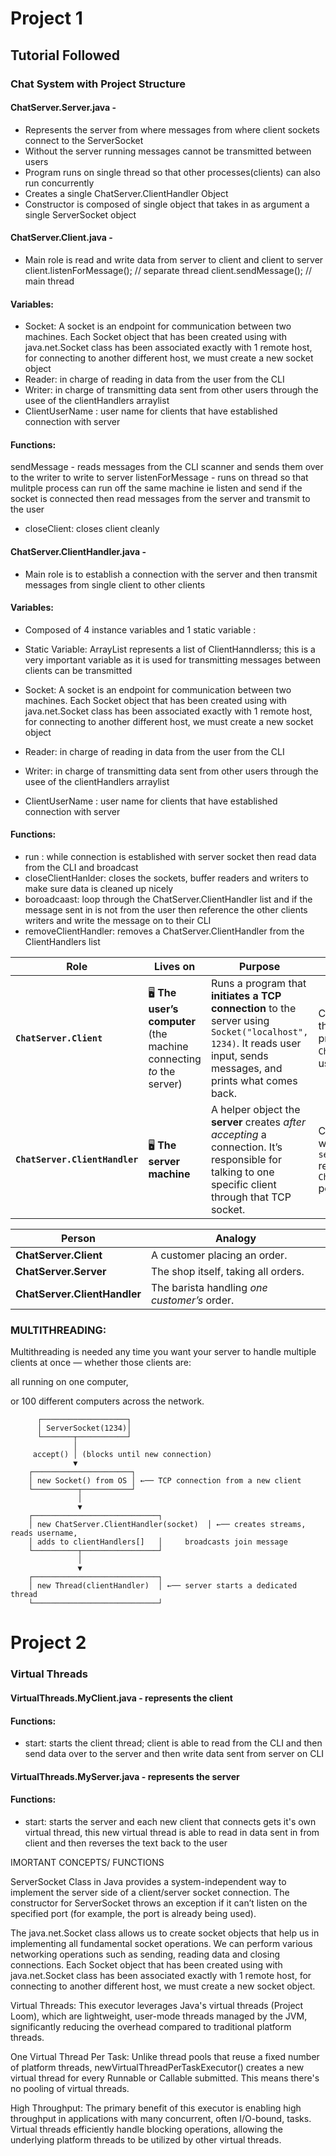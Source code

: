 # Project 1 
## Tutorial Followed 

### Chat System with Project Structure 

#### ChatServer.Server.java - 
- Represents the server from where messages from where client sockets connect to the ServerSocket 
- Without the server running messages cannot be transmitted between users 
- Program runs on single thread so that other processes(clients) can also run concurrently 
- Creates a single ChatServer.ClientHandler Object 
- Constructor is composed of single object that takes in as argument a single ServerSocket object 


#### ChatServer.Client.java - 
- Main role is read and write data from server to client and client to server
  client.listenForMessage();   // separate thread
  client.sendMessage();        // main thread


#### Variables:

- Socket: A socket is an endpoint for communication between two machines.  Each Socket object that has been created
  using with java.net.Socket class has been associated exactly with 1 remote host,
  for connecting to another different host, we must create a new socket object
- Reader: in charge of reading in data from the user from the CLI
- Writer: in charge of transmitting data sent from other users through the usee of the clientHandlers arraylist
- ClientUserName : user name for clients that have established connection with server

#### Functions:
sendMessage - reads messages from the CLI scanner and sends them over to the writer to write to server 
listenForMessage - runs on thread so that mulitple process can run off the same machine ie listen and send 
if the socket is connected then read messages from the server and transmit to the user 
- closeClient: closes client cleanly 


#### ChatServer.ClientHandler.java -
- Main role is to establish a connection with the server and then transmit messages from single client to other clients

#### Variables: 
- Composed of 4 instance variables and 1 static variable : 
- Static Variable: ArrayList represents a list of ClientHanndlerss; this is a very important variable 
as it is used for transmitting messages between clients can be transmitted
- Socket: A socket is an endpoint for communication between two machines.  Each Socket object that has been created
using with java.net.Socket class has been associated exactly with 1 remote host, 
for connecting to another different host, we must create a new socket object

- Reader: in charge of reading in data from the user from the CLI 
- Writer: in charge of transmitting data sent from other users through the usee of the clientHandlers arraylist 
- ClientUserName : user name for clients that have established connection with server 

#### Functions: 

- run : while connection is established with server socket then read data from the CLI and broadcast 
- closeClientHanlder: closes the sockets, buffer readers and writers to make sure data is cleaned up nicely 
- boroadcaast: loop through the ChatServer.ClientHandler list and if the message sent in is not from the user 
then reference the other clients writers and write the message on to their CLI 
- removeClientHandler: removes a ChatServer.ClientHandler from the ClientHandlers list 

| Role                | Lives on                                                             | Purpose                                                                                                                                                              | Lifecycle                                                                                                             |
| ------------------- | -------------------------------------------------------------------- | -------------------------------------------------------------------------------------------------------------------------------------------------------------------- | --------------------------------------------------------------------------------------------------------------------- |
| **`ChatServer.Client`**        | 🖥️ **The user’s computer** (the machine connecting *to* the server) | Runs a program that **initiates a TCP connection** to the server using `Socket("localhost", 1234)`. It reads user input, sends messages, and prints what comes back. | Created by the user when they run the client program. One `ChatServer.Client` per user.                                          |
| **`ChatServer.ClientHandler`** | 🖥️ **The server machine**                                           | A helper object the **server** creates *after accepting* a connection. It’s responsible for talking to one specific client through that TCP socket.                  | Created by the server when `serverSocket.accept()` returns a new `Socket`. One `ChatServer.ClientHandler` per client connection. |



| Person            | Analogy                                      |
| ----------------- | -------------------------------------------- |
| **ChatServer.Client**        | A customer placing an order.                 |
| **ChatServer.Server**        | The shop itself, taking all orders.          |
| **ChatServer.ClientHandler** | The barista handling *one customer’s* order. |

### MULTITHREADING: 
Multithreading is needed any time you want your server to handle multiple clients at once — whether those clients are:

all running on one computer,

or 100 different computers across the network.

          ┌───────────────────┐
          │ ServerSocket(1234)│
          └───────┬───────────┘
                  │
         accept() │ (blocks until new connection)
                  ▼
        ┌──────────────────────┐
        │ new Socket() from OS │ ←── TCP connection from a new client
        └──────────┬───────────┘
                   │
                   ▼
        ┌────────────────────────────┐
        │ new ChatServer.ClientHandler(socket)  │ ←── creates streams, reads username,
        │ adds to clientHandlers[]   │     broadcasts join message
        └──────────┬─────────────────┘
                   │
                   ▼
        ┌────────────────────────────┐
        │ new Thread(clientHandler)  │ ←── server starts a dedicated thread
        └────────────────────────────┘


# Project 2

### Virtual Threads 


#### VirtualThreads.MyClient.java - represents the client 

#### Functions:
- start: starts the client thread; client is able to read from the CLI
and then send data over to the server and then write data sent from server on CLI 

#### VirtualThreads.MyServer.java - represents the server 

#### Functions:
- start: starts the server and each new client that connects gets it's own 
virtual thread, this new virtual thread is able to read in data sent 
in from client and then reverses the text back to the user 


IMORTANT CONCEPTS/ FUNCTIONS 

ServerSocket Class in Java provides a system-independent way to implement
the server side of a client/server socket connection. 
The constructor for ServerSocket throws an exception if it can’t listen 
on the specified port (for example, the port is already being used).


The java.net.Socket class allows us to create socket objects that help us in 
implementing all fundamental socket operations.
We can perform various networking operations such as sending,
reading data and closing connections.
Each Socket object that has been created using with java.net.Socket class has 
been associated exactly with 1 remote host, for connecting to another different host, 
we must create a new socket object.


Virtual Threads:
This executor leverages Java's virtual threads (Project Loom),
which are lightweight, user-mode threads managed by the JVM, significantly
reducing the overhead compared to traditional platform threads.

One Virtual Thread Per Task:
Unlike thread pools that reuse a fixed number of platform threads, 
newVirtualThreadPerTaskExecutor() creates a new virtual thread for every
Runnable or Callable submitted. This means there's no pooling of virtual threads.

High Throughput:
The primary benefit of this executor is enabling high throughput in applications
with many concurrent, often I/O-bound, tasks. Virtual threads efficiently handle 
blocking operations, allowing the underlying platform threads to be utilized by
other virtual threads.






